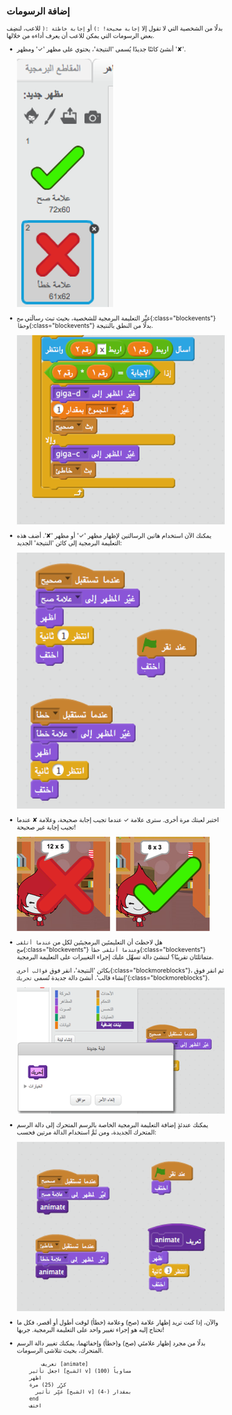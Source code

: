 ## إضافة الرسومات

بدلًا من الشخصية التي لا تقول إلا `إجابة صحيحة! :)` أو `إجابة خاطئة :(` للاعب، لنضِف بعض الرسومات التي يمكن للاعب أن يعرف أداءه من خلالها.

+ أنشئ كائنًا جديدًا يُسمى 'النتيجة'، يحتوي على مظهر '✓' ومظهر '✘'.
    
    ![لقطة الشاشة](images/brain-result.png)

+ غيِّر التعليمة البرمجية للشخصية، بحيث تبث رسالَتي `صح`{:class="blockevents"} و`خطأ`{:class="blockevents"} بدلًا من النطق بالنتيجة.
    
    ![لقطة الشاشة](images/brain-broadcast-answer.png)

+ يمكنك الآن استخدام هاتين الرسالتين لإظهار مظهر '✓' أو مظهر '✘'. أضف هذه التعليمة البرمجية إلى كائن 'النتيجة' الجديد:
    
    ![لقطة الشاشة](images/brain-show-answer.png)

+ اختبر لعبتك مرة أخرى. سترى علامة ✓ عندما تجيب إجابة صحيحة، وعلامة ✘ عندما تجيب إجابة غير صحيحة!
    
    ![لقطة الشاشة](images/brain-test-answer.png)

+ هل لاحظتَ أن التعليمتَين البرمجيتَين لكل من `عندما أتلقى صح`{:class="blockevents"} و`عندما أتلقى خطأ`{:class="blockevents"} متماثلتَان تقريبًا؟ لننشئ دالة تسهِّل عليك إجراء التغييرات على التعليمة البرمجية.
    
    بكائن 'النتيجة'، انقر فوق `قوالب أخرى`{:class="blockmoreblocks"}، ثم انقر فوق 'إنشاء قالب'. أنشئ دالة جديدة تُسمى `تحريك`{:class="blockmoreblocks"}.
    
    ![لقطة الشاشة](images/brain-animate-function.png)

+ يمكنك عندئذٍ إضافة التعليمة البرمجية الخاصة بالرسم المتحرك إلى دالة الرسم المتحرك الجديدة، ومن ثَمَّ استخدام الدالة مرتين فحسب:
    
    ![لقطة الشاشة](images/brain-use-function.png)

+ والآن، إذا كنت تريد إظهار علامة (صح) وعلامة (خطأ) لوقت أطول أو أقصر، فكل ما تحتاج إليه هو إجراء تغيير واحد على التعليمة البرمجية. جربها!

+ بدلًا من مجرد إظهار علامتَي (صح) و(خطأ) وإخفائهما، يمكنك تغيير دالة الرسم المتحرك، بحيث تتلاشى الرسومات.
    
    ```blocks
        	تعريف [animate]
     	اجعل تأثير [الشبح v] مساوياً (100)
     	اظهر
     	كرِّر (25) مرة 
     	  غيِّر تأثير [الشبح v] بمقدار (-4)
     	end
     	اختف
    ```